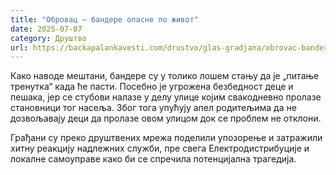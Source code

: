 ```yaml
---
title: "Обровац – бандере опасне по живот"
date: 2025-07-07
category: Друштво
url: https://backapalankavesti.com/drustvo/glas-gradjana/obrovac-bandere-opasne-po-zivot/
---
```


Како наводе мештани, бандере су у толико лошем стању да је „питање тренутка“ када ће пасти. Посебно је угрожена безбедност деце и пешака, јер се стубови налазе у делу улице којим свакодневно пролазе становници тог насеља. Због тога упућују апел родитељима да не дозвољавају деци да пролазе овом улицом док се проблем не отклони.

Грађани су преко друштвених мрежа поделили упозорење и затражили хитну реакцију надлежних служби, пре свега Електродистрибуције и локалне самоуправе како би се спречила потенцијална трагедија.
